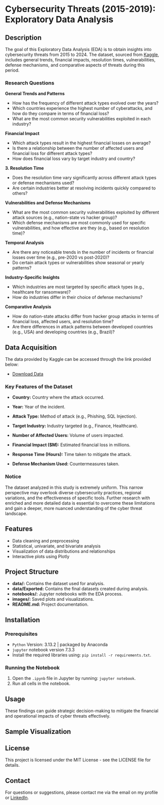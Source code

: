 # Cybersecurity Threats (2015-2019): Exploratory Data Analysis

## Description

The goal of this Exploratory Data Analysis (EDA) is to obtain insights into cybersecurity threats from 2015 to 2024. The dataset, sourced from [Kaggle](https://www.kaggle.com/datasets/atharvasoundankar/global-cybersecurity-threats-2015-2024), includes general trends, financial impacts, resolution times, vulnerabilities, defense mechanisms, and comparative aspects of threats during this period.

### Research Questions

**General Trends and Patterns**
- How has the frequency of different attack types evolved over the years?
- Which countries experience the highest number of cyberattacks, and how do they compare in terms of financial loss?
- What are the most common security vulnerabilities exploited in each industry?

**Financial Impact**
- Which attack types result in the highest financial losses on average?
- Is there a relationship between the number of affected users and financial loss for different attack types?
- How does financial loss vary by target industry and country?

**3. Resolution Time**
- Does the resolution time vary significantly across different attack types or defense mechanisms used?
- Are certain industries better at resolving incidents quickly compared to others?

**Vulnerabilities and Defense Mechanisms**
- What are the most common security vulnerabilities exploited by different attack sources (e.g., nation-state vs hacker group)?
- Which defense mechanisms are most commonly used for specific vulnerabilities, and how effective are they (e.g., based on resolution time)?

**Temporal Analysis**
- Are there any noticeable trends in the number of incidents or financial losses over time (e.g., pre-2020 vs post-2020)?
- Do certain attack types or vulnerabilities show seasonal or yearly patterns?

**Industry-Specific Insights**
- Which industries are most targeted by specific attack types (e.g., healthcare for ransomware)?
- How do industries differ in their choice of defense mechanisms?

**Comparative Analysis**
- How do nation-state attacks differ from hacker group attacks in terms of financial loss, affected users, and resolution time?
- Are there differences in attack patterns between developed countries (e.g., USA) and developing countries (e.g., Brazil)?

## Data Acquisition

The data provided by Kaggle can be accessed through the link provided below:
- [Download Data](https://www.kaggle.com/datasets/atharvasoundankar/global-cybersecurity-threats-2015-2024)

### Key Features of the Dataset

- **Country:** Country where the attack occurred.

- **Year:** Year of the incident.

- **Attack Type:** Method of attack (e.g., Phishing, SQL Injection).

- **Target Industry:** Industry targeted (e.g., Finance, Healthcare).

- **Number of Affected Users:** Volume of users impacted.

- **Financial Impact ($M):** Estimated financial loss in millions.

- **Response Time (Hours):** Time taken to mitigate the attack.

- **Defense Mechanism Used:** Countermeasures taken.

### Notice
The dataset analyzed in this study is extremely uniform. This narrow perspective may overlook diverse cybersecurity practices, regional variations, and the effectiveness of specific tools. Further research with enriched and more detailed data is essential to overcome these limitations and gain a deeper, more nuanced understanding of the cyber threat landscape.

## Features
- Data cleaning and preprocessing
- Statistical, univariate, and bivariate analysis
- Visualization of data distributions and relationships
- Interactive plots using Plotly

## Project Structure
- **data/:** Contains the dataset used for analysis.
- **data/Exported:** Contains the final datasets created during analysis.
- **notebooks/:** Jupyter notebooks with the EDA process.
- **images/:** Saved plots and visualizations.
- **README.md:** Project documentation.

## Installation
### Prerequisites
- `Python` Version: 3.13.2 | packaged by Anaconda
- `jupyter` notebook version 7.3.3
- Install the required libraries using: `pip install -r requirements.txt`.

### Running the Notebook

1. Open the `.ipynb` file in Jupyter by running: `jupyter notebook`.
2. Run all cells in the notebook.

## Usage
These findings can guide strategic decision-making to mitigate the financial and operational impacts of cyber threats effectively.

## Sample Visualization

## License
This project is licensed under the MIT License - see the LICENSE file for details.

## Contact
For questions or suggestions, please contact me via the email on my profile or [LinkedIn](https://www.linkedin.com/in/christine-coomans/).
